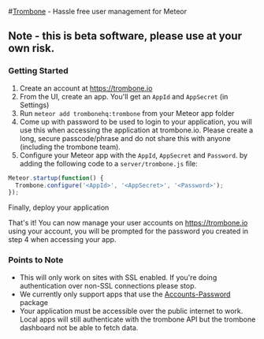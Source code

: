 #[Trombone](https://trombone.io) - Hassle free user management for Meteor

## Note - this is beta software, please use at your own risk.

### Getting Started

1. Create an account at <https://trombone.io>
2. From the UI, create an app. You'll get an `AppId` and `AppSecret` (in Settings)
3. Run `meteor add trombonehq:trombone` from your Meteor app folder
4. Come up with password to be used to login to your application, you will use this when accessing the application at trombone.io. Please create a long, secure passcode/phrase and do not share this with anyone (including the trombone team).
5. Configure your Meteor app with the `AppId`, `AppSecret` and `Password`. by adding the following code to a `server/trombone.js` file:

```js
Meteor.startup(function() {
  Trombone.configure('<AppId>', '<AppSecret>', '<Password>');
});
```

Finally, deploy your application

That's it! You can now manage your user accounts on <https://trombone.io> using your account, you will be prompted for the password you created in step 4 when accessing your app.


### Points to Note

- This will only work on sites with SSL enabled. If you're doing authentication over non-SSL connections please stop.
- We currently only support apps that use the [Accounts-Password](https://atmospherejs.com/meteor/accounts-password) package
- Your application must be accessible over the public internet to work. Local apps will still authenticate with the trombone API but the trombone dashboard not be able to fetch data.
